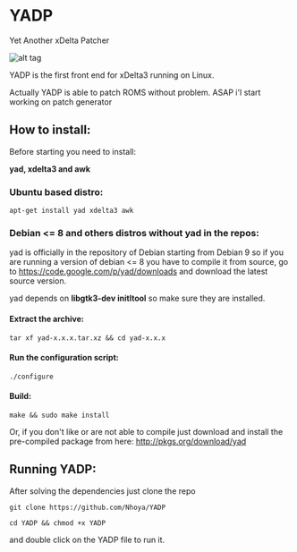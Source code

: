 # YADP
Yet Another xDelta Patcher

![alt tag](http://i.imgur.com/hy9eyIW.png)

YADP is the first front end for xDelta3 running on Linux.

Actually YADP is able to patch ROMS without problem. ASAP i'l start working on patch generator


## How to install:

Before starting you need to install:

**yad, xdelta3 and awk**

### Ubuntu based distro:

```
apt-get install yad xdelta3 awk
```
### Debian <= 8 and others distros without yad in the repos:

yad is officially in the repository of Debian starting from Debian 9 so if you are running a version of debian <= 8 you have to compile it from source,
go to https://code.google.com/p/yad/downloads and download the latest source version.

yad depends on **libgtk3-dev initltool** so make sure they are installed.

#### Extract the archive:

```
tar xf yad-x.x.x.tar.xz && cd yad-x.x.x
```

#### Run the configuration script:

```
./configure
```

#### Build:

```
make && sudo make install
```

Or, if you don't like or are not able to compile just download and install the pre-compiled package from here:
http://pkgs.org/download/yad

## Running YADP:

After solving the dependencies just clone the repo 

```
git clone https://github.com/Nhoya/YADP
```
```
cd YADP && chmod +x YADP
```
and double click on the YADP file to run it.
